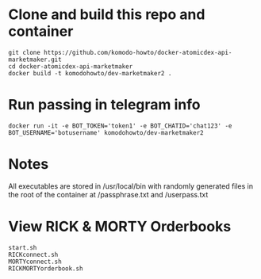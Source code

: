 # Clone and build this repo and container
```
git clone https://github.com/komodo-howto/docker-atomicdex-api-marketmaker.git
cd docker-atomicdex-api-marketmaker
docker build -t komodohowto/dev-marketmaker2 .
```

# Run passing in telegram info
```
docker run -it -e BOT_TOKEN='token1' -e BOT_CHATID='chat123' -e BOT_USERNAME='botusername' komodohowto/dev-marketmaker2
```
# Notes
All executables are stored in /usr/local/bin with randomly generated files in the root of the container at /passphrase.txt and /userpass.txt
# View RICK & MORTY Orderbooks
```
start.sh
RICKconnect.sh
MORTYconnect.sh
RICKMORTYorderbook.sh
```
